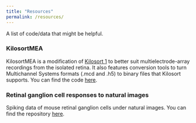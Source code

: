 ```yaml
---
title: "Resources"
permalink: /resources/
---
```


A list of code/data that might be helpful.

### KilosortMEA

KilosortMEA is a modification of [Kilosort 1](https://github.com/cortex-lab/KiloSort) to better suit multielectrode-array recordings from the isolated retina. It also features conversion tools to turn Multichannel Systems formats (.mcd and .h5) to binary files that Kilosort supports. You can find the code [here](https://github.com/dimokaramanlis/KiloSortMEA).

### Retinal ganglion cell responses to natural images

Spiking data of mouse retinal ganglion cells under natural images. You can find the repository [here](https://doi.org/10.12751/g-node.2j3d2i).